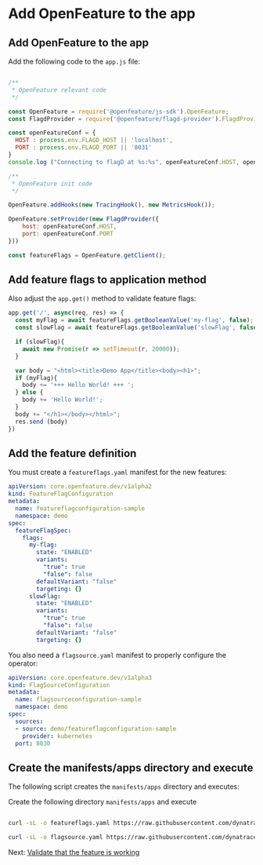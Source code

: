 # Add OpenFeature to the app

## Add OpenFeature to the app

Add the following code to the ``app.js`` file:

``` Javascript

/**
 * OpenFeature relevant code
 */

const OpenFeature = require('@openfeature/js-sdk').OpenFeature;
const FlagdProvider = require('@openfeature/flagd-provider').FlagdProvider;

const openFeatureConf = {
  HOST : process.env.FLAGD_HOST || 'localhost',
  PORT : process.env.FLAGD_PORT || '8031'
}
console.log ("Connecting to flagD at %s:%s", openFeatureConf.HOST, openFeatureConf.PORT)

/**
 * OpenFeature init code
 */

OpenFeature.addHooks(new TracingHook(), new MetricsHook());

OpenFeature.setProvider(new FlagdProvider({
    host: openFeatureConf.HOST,
    port: openFeatureConf.PORT
}))

const featureFlags = OpenFeature.getClient();
```

## Add feature flags to application method

Also adjust the ``app.get()`` method to validate feature flags:

``` JavaScript
app.get('/', async(req, res) => {
  const myFlag = await featureFlags.getBooleanValue('my-flag', false);
  const slowFlag = await featureFlags.getBooleanValue('slowFlag', false);

  if (slowFlag){
    await new Promise(r => setTimeout(r, 20000));
  }

  var body = "<html><title>Demo App</title><body><h1>";
  if (myFlag){
    body += '+++ Hello World! +++ ';
  } else {
    body += 'Hello World!';
  }
  body += "</h1></body></html>";
  res.send (body)
})
```

## Add the feature definition

You must create a ``featureflags.yaml`` manifest for the new features:

``` yaml
apiVersion: core.openfeature.dev/v1alpha2
kind: FeatureFlagConfiguration
metadata:
  name: featureflagconfiguration-sample
  namespace: demo
spec:
  featureFlagSpec:
    flags:
      my-flag:
        state: "ENABLED"
        variants:
          "true": true
          "false": false
        defaultVariant: "false"
        targeting: {}
      slowFlag:
        state: "ENABLED"
        variants:
          "true": true
          "false": false
        defaultVariant: "false"
        targeting: {}
```

You also need a ``flagsource.yaml`` manifest to properly configure the operator:

```yaml
apiVersion: core.openfeature.dev/v1alpha3
kind: FlagSourceConfiguration
metadata:
  name: flagsourceconfiguration-sample
  namespace: demo
spec:
  sources:
  - source: demo/featureflagconfiguration-sample
    provider: kubernetes
  port: 8030
```

## Create the manifests/apps directory and execute

The following script creates the ``manifests/apps`` directory
and executes:

Create the following directory ``manifests/apps`` and execute

```bash

curl -sL -o featureflags.yaml https://raw.githubusercontent.com/dynatrace-oss/progressivedelivery-masterclass/main/manifests/app/featureflags.yaml

curl -sL -o flagsource.yaml https://raw.githubusercontent.com/dynatrace-oss/progressivedelivery-masterclass/main/manifests/app/flagsource.yaml

```

Next: [Validate that the feature is working](feature_release.md)

